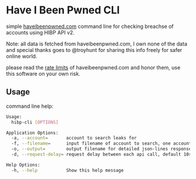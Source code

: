 # Have I Been Pwned CLI

simple [haveibeenpwned.com](https://haveibeenpwned.com) command line for checking breachse of accounts using HIBP API v2.

Note: all data is fetched from haveibeenpwned.com, I own none of the data and special thanks goes
to @troyhunt for sharing this info freely for safer online world.

please read the [rate limits](https://haveibeenpwned.com/API/v2#RateLimiting) of haveibeenpwned.com and honor them,
use this software on your own risk.


## Usage

command line help:

```bash
Usage:
  hibp-cli [OPTIONS]

Application Options:
  -a, --account=       account to search leaks for
  -f, --filename=      input filename of account to search, one account per line
  -o, --output=        output filename for detailed json-lines response
  -d, --request-delay= request delay between each api call, default 10s

Help Options:
  -h, --help           Show this help message

```

